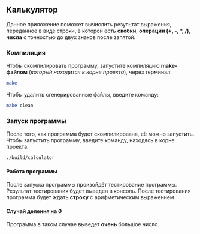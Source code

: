 ## Калькулятор
Данное приложение поможет вычислить результат выражения, переданное в виде строки, в которой есть **скобки**, **операции (+, -, \*, /)**,
**числа** с точностью до двух знаков после запятой.
### Компиляция
Чтобы скомпилировать программу, запустите компиляцию **make-файлом** (*который находится в корне проекта*), через терминал:
```bash
make
```
Чтобы удалить сгенерированные файлы, введите команду:
```bash
make clean
```
### Запуск программы
После того, как программа будет скомпилирована, её можно запустить. Чтобы запустить программу, введите команду, находясь в корне проекта:
```bash
./build/calculator
```
#### Работа программы
После запуска программы произойдёт тестирование программы. Результат тестирования будет выведен в консоль.
После тестирования программа будет ждать **строку** с арифметическим выражением.

#### Случай деления на 0
Программа в таком случае выведет **очень** большое число.